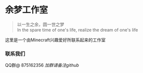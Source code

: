 # 余梦工作室
> 以一生之余，圆一世之梦  
In the spare time of one's life, realize the dream of one's life

这里是一个由Minecraft兴趣爱好所联系起来的工作室   

### 联系我们
QQ群@ 875162356  _加群请备注github_
